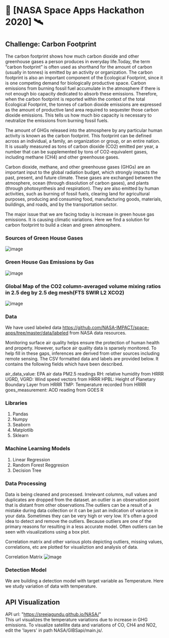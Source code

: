 # 🤖 [NASA Space Apps Hackathon 2020] 🛰️ 

## Challenge: Carbon Footprint

The carbon footprint shows how much carbon dioxide and other greenhouse gases a person produces in everyday life.Today, the term “carbon footprint” is often used as shorthand for the amount of carbon (usually in tonnes) is emitted by an activity or organization. The carbon footprint is also an important component of the Ecological Footprint, since it is one competing demand for biologically productive space. Carbon emissions from burning fossil fuel accumulate in the atmosphere if there is not enough bio capacity dedicated to absorb these emissions. Therefore, when the carbon footprint is reported within the context of the total Ecological Footprint, the tonnes of carbon dioxide emissions are expressed as the amount of productive land area required to sequester those carbon dioxide emissions. This tells us how much bio capacity is necessary to neutralize the emissions from burning fossil fuels.

The amount of GHGs released into the atmosphere by any particular human activity is known as the carbon footprint. This footprint can be defined across an individual, a family, an organization or group, or an entire nation. It is usually measured as tons of carbon dioxide (CO2) emitted per year, a number that can be supplemented by tons of CO2-equivalent gases, including methane (CH4) and other greenhouse gases.

Carbon dioxide, methane, and other greenhouse gases (GHGs) are an important input to the global radiation budget, which strongly impacts the past, present, and future climate. These gases are exchanged between the atmosphere, ocean (through dissolution of carbon gases), and plants (through photosynthesis and respiration). They are also emitted by human activities, such as burning of fossil fuels, clearing land for agricultural purposes, producing and consuming food, manufacturing goods, materials, buildings, and roads, and by the transportation sector.

The major issue that we are facing today is increase in green house gas emissions. It is causing climatic variations. 
Here we find a solution for carbon footprint to build a clean and green atmosphere.

### Sources of Green House Gases
![image](https://user-images.githubusercontent.com/69813792/188518848-e04c4009-5c33-4d94-9609-43292c40f9cd.png)

### Green House Gas Emissions by Gas
![image](https://user-images.githubusercontent.com/69813792/188518898-c7c3e8e5-8f2b-462e-b802-b93d224aa37a.png)

### Global Map of the CO2 column-averaged volume mixing ratios in 2.5 deg by 2.5 deg mesh(FTS SWIR L2 XCO2)
![image](https://user-images.githubusercontent.com/69813792/188518947-c77def19-477c-4c2b-9b11-11f1b859f5ce.png)

### Data

We have used labeled data https://github.com/NASA-IMPACT/space-apps/tree/master/data/labeled from NASA data resources.

Monitoring surface air quality helps ensure the protection of human health and property. However, surface air quality data is sparsely monitored. To help fill in these gaps, inferences are derived from other sources including remote sensing. The CSV formatted data and labels are provided below. It contains the following fields which have been described.

air_data_value: EPA air data PM2.5 readings
RH: relative humidity from HRRR
UGRD, VGRD: Wind speed vectors from HRRR
HPBL: Height of Planetary Boundary Layer from HRRR
TMP: Temperature recorded from HRRR
goes_measurement: AOD reading from GOES R

### Libraries

1. Pandas
2. Numpy 
3. Seaborn
4. Matplotlib
5. Sklearn

### Machine Learning Models

1. Linear Regression
2. Random Forest Reggresion
3. Decision Tree

### Data Processing

Data is being cleaned and processed. Irrelevant columns, null values and duplicates are dropped from the dataset. an outlier is an observation point that is distant from other observations.The outliers can be a result of a mistake during data collection or it can be just an indication of variance in your data. Sometimes they can be very high or very low. It's often a good idea to detect and remove the outliers. Because outliers are one of the primary reasons for resulting in a less accurate model. Often outliers can be seen with visualizations using a box plot.

Correlation matrix and other various plots depicting outliers, missing values, correlations, etc are plotted for visualiztion and analysis of data.

Correlation Matrix
![image](https://user-images.githubusercontent.com/69813792/188519384-16cc42dc-caf6-4935-908e-639b6eb55a28.png)

### Detection Model

We are building a detection model with target variable as Temperature. Here we study variation of data with temperature.

## API Visualization

API url: "https://sreejagundu.github.io/NASA/"  
This url visualizes the temperature variations due to increase in GHG emissions. To visualize satellite data and variations of CO, CH4 and NO2, edit the 'layers' in path  NASA/GIBSapi/main.js/.


